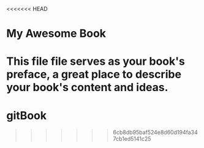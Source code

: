 <<<<<<< HEAD
# My Awesome Book

This file file serves as your book's preface, a great place to describe your book's content and ideas.
=======
# gitBook
>>>>>>> 6cb8db95baf524e8d60d194fa347cb1ed5141c25
